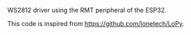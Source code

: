 WS2812 driver using the RMT peripheral of the ESP32.

This code is inspired from https://github.com/lonetech/LoPy.
